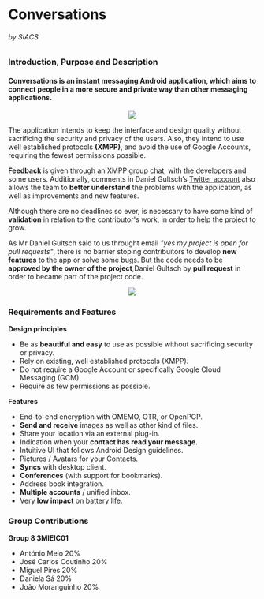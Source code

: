 # Conversations 
###### by SIACS

### Introduction, Purpose and Description
#### Conversations is an instant messaging Android application, which aims to connect people in a more secure and private way than other messaging applications.

<p align="center">
  <img src="http://vannw.org/wp-content/uploads/2011/05/conversations.png">
</p>


The application intends to keep the interface and design quality without sacrificing the security and privacy of the users. Also, they intend to use well established protocols **(XMPP)**, and avoid the use of Google Accounts, requiring the fewest permissions possible.

**Feedback** is given through an XMPP group chat, with the developers and some users. Additionally, comments in Daniel Gultsch’s [Twitter account](https://twitter.com/inputmice) also allows the team to **better understand** the problems with the application, as well as improvements and new features.

Although there are no deadlines so ever, is necessary to have some kind of **validation** in relation to the contributor's work, in order to help the project to grow.

As Mr Daniel Gultsch said to us throught email *"yes my project is open for pull requests"*, there is no barrier stoping contribuitors to develop **new features** to the app or solve some bugs.
But the code needs to be **approved by the owner of the project**,Daniel Gultsch by **pull request** in order to became part of the project code.

<p align="center">
  <img src="http://i.imgur.com/Qqv0FYZ.png">
</p>

### Requirements and Features

**Design principles**
- Be as **beautiful and easy** to use as possible without sacrificing security or privacy.
- Rely on existing, well established protocols (XMPP).
- Do not require a Google Account or specifically Google Cloud Messaging (GCM).
- Require as few permissions as possible.

**Features**
- End-to-end encryption with OMEMO, OTR, or OpenPGP.
- **Send and receive** images as well as other kind of files.
- Share your location via an external plug-in.
- Indication when your **contact has read your message**.
- Intuitive UI that follows Android Design guidelines.
- Pictures / Avatars for your Contacts.
- **Syncs** with desktop client.
- **Conferences** (with support for bookmarks).
- Address book integration.
- **Multiple accounts** / unified inbox.
- Very **low impact** on battery life.

### Group Contributions
**Group 8 3MIEIC01**
- António Melo 20%
- José Carlos Coutinho 20%
- Miguel Pires 20%
- Daniela Sá 20%
- João Moranguinho 20%
